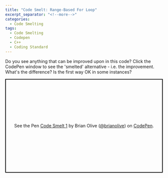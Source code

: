 ```yaml
---
title: "Code Smelt: Range-Based For Loop"
excerpt_separator: "<!--more-->"
categories:
  - Code Smelting
tags:
  - Code Smelting
  - Codepen
  - C++
  - Coding Standard
---
```


Do you see anything that can be improved upon in this code? <!--more--> Click the CodePen window to see the 'smelted' alternative - i.e. the improvement. What's the difference? Is the first way OK in some instances?

<p class="codepen" data-height="300" data-theme-id="29882" data-default-tab="result" data-user="brianolive" data-slug-hash="pYVNpb" style="height: 300px; box-sizing: border-box; display: flex; align-items: center; justify-content: center; border: 2px solid black; margin: 1em 0; padding: 1em;" data-pen-title="Code Smelt 1">
  <span>See the Pen <a href="https://codepen.io/brianolive/pen/pYVNpb/">
  Code Smelt 1</a> by Brian Olive (<a href="https://codepen.io/brianolive">@brianolive</a>)
  on <a href="https://codepen.io">CodePen</a>.</span>
</p>
<script async src="https://static.codepen.io/assets/embed/ei.js"></script>